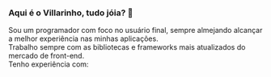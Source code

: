 ### Aqui é o Villarinho, tudo jóia? 👋

<!--
**guivillarinho/guivillarinho** is a ✨ _special_ ✨ repository because its `README.md` (this file) appears on your GitHub profile.

Here are some ideas to get you started:

- 🔭 I’m currently working on ...
- 🌱 I’m currently learning ...
- 👯 I’m looking to collaborate on ...
- 🤔 I’m looking for help with ...
- 💬 Ask me about ...
- 📫 How to reach me: ...
- 😄 Pronouns: ...
- ⚡ Fun fact: ...
-->
<p>
  Sou um programador com foco no usuário final, sempre almejando alcançar a melhor experiência nas minhas aplicações.
  <br/>
  Trabalho sempre com as bibliotecas e frameworks mais atualizados do mercado de front-end. 
  <br/>
  Tenho experiência com:
</p>
